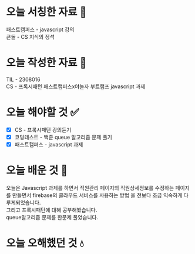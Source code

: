 # 오늘 서칭한 자료 📖
패스트캠퍼스 - javascript 강의  
큰돌 - CS 지식의 정석    
# 오늘 작성한 자료 📃
TIL - 2308016   
CS - 프록시패턴
패스트캠퍼스x야놀자 부트캠프 javascript 과제
# 오늘 해야할 것 ✅  
- [x] CS - 프록시패턴 강의듣기
- [x] 코딩테스트 - 백준 queue 알고리즘 문제 풀기  
- [x] 패스트캠퍼스 - javascript 과제  

# 오늘 배운 것 🌈
  오늘은 Javascript 과제를 하면서 직원관리 페이지의 직원상세정보를   수정하는 페이지를 만들면서 firebase의 클라우드 서비스를 사용하는 방법  을 전보다 조금 익숙하게 다루게되었습니다.  
그리고 프록시패턴에 대해 공부해봤습니다.  
queue알고리즘 문제를 한문제 풀었습니다.  



# 오늘 오해했던 것 💧

